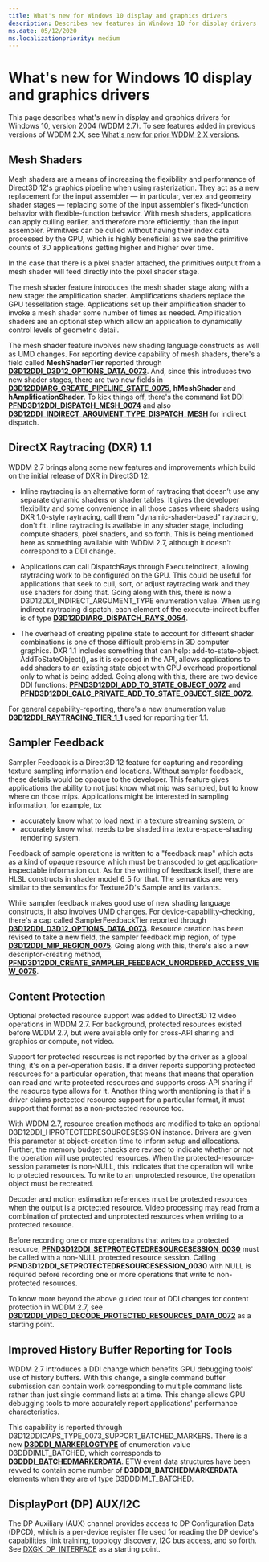 ```yaml
---
title: What's new for Windows 10 display and graphics drivers
description: Describes new features in Windows 10 for display drivers
ms.date: 05/12/2020
ms.localizationpriority: medium
---
```


# What's new for Windows 10 display and graphics drivers

This page describes what's new in display and graphics drivers for Windows 10, version 2004 (WDDM 2.7). To see features added in previous versions of WDDM 2.X, see [What's new for prior WDDM 2.X versions](what-s-new-for-prior-wddm-2-x-versions.md).

## Mesh Shaders

Mesh shaders are a means of increasing the flexibility and performance of Direct3D 12's graphics pipeline when using rasterization. They act as a new replacement for the input assembler — in particular, vertex and geometry shader stages — replacing some of the input assembler's fixed-function behavior with flexible-function behavior. With mesh shaders, applications can apply culling earlier, and therefore more efficiently, than the input assembler. Primitives can be culled without having their index data processed by the GPU, which is highly beneficial as we see the primitive counts of 3D applications getting higher and higher over time.

In the case that there is a pixel shader attached, the primitives output from a mesh shader will feed directly into the pixel shader stage.

The mesh shader feature introduces the mesh shader stage along with a new stage: the amplification shader. Amplifications shaders replace the GPU tessellation stage. Applications set up their amplification shader to invoke a mesh shader some number of times as needed. Amplification shaders are an optional step which allow an application to dynamically control levels of geometric detail.

The mesh shader feature involves new shading language constructs as well as UMD changes. For reporting device capability of mesh shaders, there's a field called **MeshShaderTier** reported through [**D3D12DDI_D3D12_OPTIONS_DATA_0073**](/windows-hardware/drivers/ddi/d3d12umddi/ns-d3d12umddi-d3d12ddi_d3d12_options_data_0073). And, since this introduces two new shader stages, there are two new fields in [**D3D12DDIARG_CREATE_PIPELINE_STATE_0075**](/windows-hardware/drivers/ddi/d3d12umddi/ns-d3d12umddi-d3d12ddiarg_create_pipeline_state_0075), **hMeshShader** and **hAmplificationShader**. To kick things off, there's the command list DDI [**PFND3D12DDI_DISPATCH_MESH_0074**](/windows-hardware/drivers/ddi/d3d12umddi/nc-d3d12umddi-pfnd3d12ddi_dispatch_mesh_0074) and also [**D3D12DDI_INDIRECT_ARGUMENT_TYPE_DISPATCH_MESH**](/windows-hardware/drivers/ddi/d3d12umddi/ne-d3d12umddi-d3d12ddi_indirect_argument_type) for indirect dispatch.

## DirectX Raytracing (DXR) 1.1

WDDM 2.7 brings along some new features and improvements which build on the initial release of DXR in Direct3D 12.

- Inline raytracing is an alternative form of raytracing that doesn’t use any separate dynamic shaders or shader tables. It gives the developer flexibility and some convenience in all those cases where shaders using DXR 1.0-style raytracing, call them "dynamic-shader-based" raytracing, don't fit. Inline raytracing is available in any shader stage, including compute shaders, pixel shaders, and so forth. This is being mentioned here as something available with WDDM 2.7, although it doesn't correspond to a DDI change.

- Applications can call DispatchRays through ExecuteIndirect, allowing raytracing work to be configured on the GPU. This could be useful for applications that seek to cull, sort, or adjust raytracing work and they use shaders for doing that. Going along with this, there is now a D3D12DDI_INDIRECT_ARGUMENT_TYPE enumeration value. When using indirect raytracing dispatch, each element of the execute-indirect buffer is of type [**D3D12DDIARG_DISPATCH_RAYS_0054**](/windows-hardware/drivers/ddi/d3d12umddi/ns-d3d12umddi-d3d12ddiarg_dispatch_rays_0054).

- The overhead of creating pipeline state to account for different shader combinations is one of those difficult problems in 3D computer graphics. DXR 1.1 includes something that can help: add-to-state-object. AddToStateObject(), as it is exposed in the API, allows applications to add shaders to an existing state object with CPU overhead proportional only to what is being added. Going along with this, there are two device DDI functions: [**PFND3D12DDI_ADD_TO_STATE_OBJECT_0072**](/windows-hardware/drivers/ddi/d3d12umddi/nc-d3d12umddi-pfnd3d12ddi_add_to_state_object_0072) and [**PFND3D12DDI_CALC_PRIVATE_ADD_TO_STATE_OBJECT_SIZE_0072**](/windows-hardware/drivers/ddi/d3d12umddi/nc-d3d12umddi-pfnd3d12ddi_calc_private_add_to_state_object_size_0072).

For general capability-reporting, there's a new enumeration value [**D3D12DDI_RAYTRACING_TIER_1_1**](/windows-hardware/drivers/ddi/d3d12umddi/ne-d3d12umddi-d3d12ddi_raytracing_tier) used for reporting tier 1.1.

## Sampler Feedback

Sampler Feedback is a Direct3D 12 feature for capturing and recording texture sampling information and locations. Without sampler feedback, these details would be opaque to the developer. This feature gives applications the ability to not just know what mip was sampled, but to know where on those mips. Applications might be interested in sampling information, for example, to:

- accurately know what to load next in a texture streaming system, or
- accurately know what needs to be shaded in a texture-space-shading rendering system.

Feedback of sample operations is written to a "feedback map" which acts as a kind of opaque resource which must be transcoded to get application-inspectable information out. As for the writing of feedback itself, there are HLSL constructs in shader model 6_5 for that. The semantics are very similar to the semantics for Texture2D's Sample and its variants.

While sampler feedback makes good use of new shading language constructs, it also involves UMD changes. For device-capability-checking, there's a cap called SamplerFeedbackTier reported through [**D3D12DDI_D3D12_OPTIONS_DATA_0073**](/windows-hardware/drivers/ddi/d3d12umddi/ns-d3d12umddi-d3d12ddi_d3d12_options_data_0073). Resource creation has been revised to take a new field, the sampler feedback mip region, of type [**D3D12DDI_MIP_REGION_0075**](/windows-hardware/drivers/ddi/d3d12umddi/ns-d3d12umddi-d3d12ddi_mip_region_0075). Going along with this, there's also a new descriptor-creating method, [**PFND3D12DDI_CREATE_SAMPLER_FEEDBACK_UNORDERED_ACCESS_VIEW_0075**](/windows-hardware/drivers/ddi/d3d12umddi/nc-d3d12umddi-pfnd3d12ddi_create_sampler_feedback_unordered_access_view_0075).

## Content Protection

Optional protected resource support was added to Direct3D 12 video operations in WDDM 2.7. For background, protected resources existed before WDDM 2.7, but were available only for cross-API sharing and graphics or compute, not video.

Support for protected resources is not reported by the driver as a global thing; it's on a per-operation basis. If a driver reports supporting protected resources for a particular operation, that means that means that operation can read and write protected resources and supports cross-API sharing if the resource type allows for it. Another thing worth mentioning is that if a driver claims protected resource support for a particular format, it must support that format as a non-protected resource too.

With WDDM 2.7, resource creation methods are modified to take an optional D3D12DDI_HPROTECTEDRESOURCESESSION instance. Drivers are given this parameter at object-creation time to inform setup and allocations. Further, the memory budget checks are revised to indicate whether or not the operation will use protected resources. When the protected-resource-session parameter is non-NULL, this indicates that the operation will write to protected resources. To write to an unprotected resource, the operation object must be recreated.

Decoder and motion estimation references must be protected resources when the output is a protected resource. Video processing may read from a combination of protected and unprotected resources when writing to a protected resource.

Before recording one or more operations that writes to a protected resource, [**PFND3D12DDI_SETPROTECTEDRESOURCESESSION_0030**](/windows-hardware/drivers/ddi/d3d12umddi/nc-d3d12umddi-pfnd3d12ddi_setprotectedresourcesession_0030) must be called with a non-NULL protected resource session. Calling **PFND3D12DDI_SETPROTECTEDRESOURCESESSION_0030** with NULL is required before recording one or more operations that write to non-protected resources.

To know more beyond the above guided tour of DDI changes for content protection in WDDM 2.7, see [**D3D12DDI_VIDEO_DECODE_PROTECTED_RESOURCES_DATA_0072**](/windows-hardware/drivers/ddi/d3d12umddi/ns-d3d12umddi-d3d12ddi_video_decode_protected_resources_data_0072) as a starting point.

## Improved History Buffer Reporting for Tools

WDDM 2.7 introduces a DDI change which benefits GPU debugging tools' use of history buffers. With this change, a single command buffer submission can contain work corresponding to multiple command lists rather than just single command lists at a time. This change allows GPU debugging tools to more accurately report applications' performance characteristics.

This capability is reported through D3D12DDICAPS_TYPE_0073_SUPPORT_BATCHED_MARKERS. There is a new [**D3DDDI_MARKERLOGTYPE**](/windows-hardware/drivers/ddi/d3dumddi/ne-d3dumddi-d3dddi_markerlogtype) of enumeration value D3DDDIMLT_BATCHED, which corresponds to [**D3DDDI_BATCHEDMARKERDATA**](/windows-hardware/drivers/ddi/d3dumddi/ns-d3dumddi-d3dddi_batchedmarkerdata). ETW event data structures have been revved to contain some number of **D3DDDI_BATCHEDMARKERDATA** elements when they are of type D3DDDIMLT_BATCHED.

## DisplayPort (DP) AUX/I2C

The DP Auxiliary (AUX) channel provides access to DP Configuration Data (DPCD), which is a per-device register file used for reading the DP device's capabilities, link training, topology discovery, I2C bus access, and so forth. See [DXGK_DP_INTERFACE](/windows-hardware/drivers/ddi/dispmprt/ns-dispmprt-dxgk_dp_interface) as a starting point.
